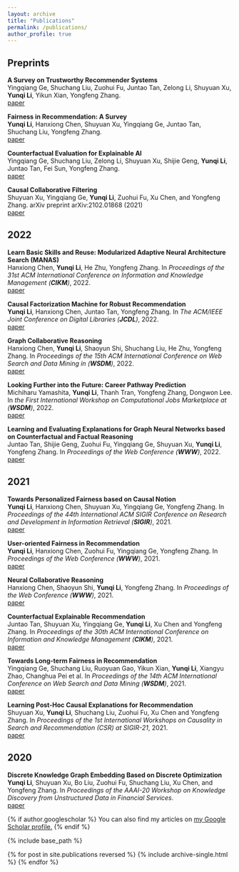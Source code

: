 ```yaml
---
layout: archive
title: "Publications"
permalink: /publications/
author_profile: true
---
```


## Preprints      
 
**A Survey on Trustworthy Recommender Systems**      
Yingqiang Ge, Shuchang Liu, Zuohui Fu, Juntao Tan, Zelong Li, Shuyuan Xu, **Yunqi Li**, Yikun Xian, Yongfeng Zhang.       
[paper](https://arxiv.org/pdf/2207.12515.pdf)

**Fairness in Recommendation: A Survey**      
**Yunqi Li**, Hanxiong Chen, Shuyuan Xu, Yingqiang Ge, Juntao Tan, Shuchang Liu, Yongfeng Zhang.      
[paper](https://arxiv.org/pdf/2205.13619.pdf)
 
**Counterfactual Evaluation for Explainable AI**      
Yingqiang Ge, Shuchang Liu, Zelong Li, Shuyuan Xu, Shijie Geng, **Yunqi Li**, Juntao Tan, Fei Sun, Yongfeng Zhang.      
[paper](https://arxiv.org/abs/2109.01962)
  
**Causal Collaborative Filtering**      
Shuyuan Xu, Yingqiang Ge, **Yunqi Li**, Zuohui Fu, Xu Chen, and Yongfeng Zhang. arXiv preprint arXiv:2102.01868 (2021)       
[paper](https://arxiv.org/pdf/2102.01868.pdf)

## 2022     
**Learn Basic Skills and Reuse: Modularized Adaptive Neural Architecture Search (MANAS)**       
Hanxiong Chen, **Yunqi Li**, He Zhu, Yongfeng Zhang. In *Proceedings of the 31st ACM International Conference on Information and Knowledge Management (**CIKM**)*, 2022.       
[paper](https://arxiv.org/pdf/2208.11083.pdf)

**Causal Factorization Machine for Robust Recommendation**       
**Yunqi Li**, Hanxiong Chen, Juntao Tan, Yongfeng Zhang. In *The ACM/IEEE Joint Conference on Digital Libraries (**JCDL**)*, 2022.      
[paper](https://dl.acm.org/doi/pdf/10.1145/3529372.3530921)

**Graph Collaborative Reasoning**       
Hanxiong Chen, **Yunqi Li**, Shaoyun Shi, Shuchang Liu, He Zhu, Yongfeng Zhang. In *Proceedings of the 15th ACM International Conference on Web Search and Data Mining in  (**WSDM**)*, 2022.      
[paper](https://dl.acm.org/doi/pdf/10.1145/3488560.3498410)

**Looking Further into the Future: Career Pathway Prediction**       
Michiharu Yamashita, **Yunqi Li**, Thanh Tran, Yongfeng Zhang, Dongwon Lee. In *the First International Workshop on Computational Jobs Marketplace at  (**WSDM**)*, 2022.      
[paper](https://pike.psu.edu/publications/wsdmw22.pdf)

**Learning and Evaluating Explanations for Graph Neural Networks based on Counterfactual and Factual Reasoning**       
Juntao Tan, Shijie Geng, Zuohui Fu, Yingqiang Ge, Shuyuan Xu, **Yunqi Li**, Yongfeng Zhang. In *Proceedings of the Web Conference (**WWW**)*, 2022.       
[paper](https://arxiv.org/pdf/2202.08816.pdf)

## 2021
**Towards Personalized Fairness based on Causal Notion**      
**Yunqi Li**, Hanxiong Chen, Shuyuan Xu, Yingqiang Ge, Yongfeng Zhang. In *Proceedings of the 44th International ACM SIGIR Conference
on Research and Development in Information Retrieval (**SIGIR**)*, 2021.      
[paper](https://dl.acm.org/doi/pdf/10.1145/3404835.3462966)

**User-oriented Fairness in Recommendation**      
**Yunqi Li**, Hanxiong Chen, Zuohui Fu, Yingqiang Ge, Yongfeng Zhang. In *Proceedings of the Web Conference (**WWW**)*, 2021.      
[paper](https://arxiv.org/pdf/2104.10671.pdf)

**Neural Collaborative Reasoning**       
Hanxiong Chen, Shaoyun Shi, **Yunqi Li**, Yongfeng Zhang. In *Proceedings of the Web Conference (**WWW**)*, 2021.      
[paper](https://arxiv.org/pdf/2005.08129.pdf)

**Counterfactual Explainable Recommendation**        
Juntao Tan, Shuyuan Xu, Yingqiang Ge, **Yunqi Li**, Xu Chen and Yongfeng Zhang. In *Proceedings of the 30th ACM International Conference on Information and Knowledge Management (**CIKM**)*, 2021.        
[paper](https://dl.acm.org/doi/pdf/10.1145/3459637.3482420)

**Towards Long-term Fairness in Recommendation**       
Yingqiang Ge, Shuchang Liu, Ruoyuan Gao, Yikun Xian, **Yunqi Li**, Xiangyu Zhao, Changhua Pei et al. In *Proceedings of the 14th ACM International Conference on Web Search and Data Mining (**WSDM**)*, 2021.      
[paper](https://arxiv.org/pdf/2101.03584.pdf)

**Learning Post-Hoc Causal Explanations for Recommendation**       
Shuyuan Xu, **Yunqi Li**, Shuchang Liu, Zuohui Fu, Xu Chen and Yongfeng Zhang. In *Proceedings of the 1st International Workshops on Causality in Search and Recommendation (CSR) at SIGIR-21*, 2021.     
[paper](https://arxiv.org/pdf/2006.16977.pdf)


## 2020
**Discrete Knowledge Graph Embedding Based on Discrete Optimization**      
**Yunqi Li**, Shuyuan Xu, Bo Liu, Zuohui Fu, Shuchang Liu, Xu Chen, and Yongfeng Zhang. In *Proceedings of the AAAI-20 Workshop on Knowledge Discovery from Unstructured Data in Financial Services.*     
[paper](https://aaai-kdf2020.github.io/assets/pdfs/kdf2020_paper_20.pdf)



{% if author.googlescholar %}
  You can also find my articles on <u><a href="{{author.googlescholar}}">my Google Scholar profile</a>.</u>
{% endif %}

{% include base_path %}

{% for post in site.publications reversed %}
  {% include archive-single.html %}
{% endfor %}

